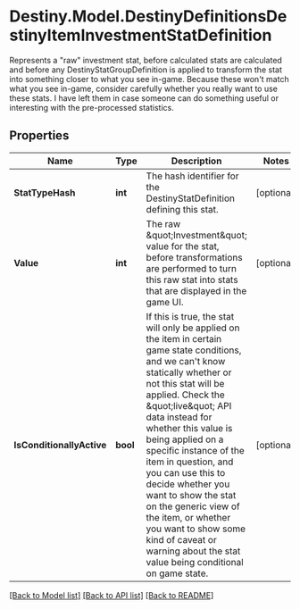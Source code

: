 # Destiny.Model.DestinyDefinitionsDestinyItemInvestmentStatDefinition
Represents a \"raw\" investment stat, before calculated stats are calculated and before any DestinyStatGroupDefinition is applied to transform the stat into something closer to what you see in-game.  Because these won't match what you see in-game, consider carefully whether you really want to use these stats. I have left them in case someone can do something useful or interesting with the pre-processed statistics.

## Properties

Name | Type | Description | Notes
------------ | ------------- | ------------- | -------------
**StatTypeHash** | **int** | The hash identifier for the DestinyStatDefinition defining this stat. | [optional] 
**Value** | **int** | The raw \&quot;Investment\&quot; value for the stat, before transformations are performed to turn this raw stat into stats that are displayed in the game UI. | [optional] 
**IsConditionallyActive** | **bool** | If this is true, the stat will only be applied on the item in certain game state conditions, and we can&#39;t know statically whether or not this stat will be applied. Check the \&quot;live\&quot; API data instead for whether this value is being applied on a specific instance of the item in question, and you can use this to decide whether you want to show the stat on the generic view of the item, or whether you want to show some kind of caveat or warning about the stat value being conditional on game state. | [optional] 

[[Back to Model list]](../README.md#documentation-for-models) [[Back to API list]](../README.md#documentation-for-api-endpoints) [[Back to README]](../README.md)

